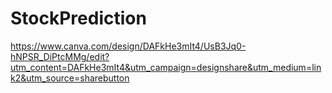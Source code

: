 # StockPrediction
https://www.canva.com/design/DAFkHe3mIt4/UsB3Jq0-hNPSR_DiPtcMMg/edit?utm_content=DAFkHe3mIt4&utm_campaign=designshare&utm_medium=link2&utm_source=sharebutton
